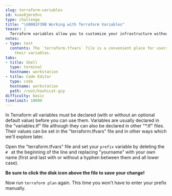 ```yaml
---
slug: terraform-variables
id: kuax8jmre5nc
type: challenge
title: "\U0001F39B️ Working with Terraform Variables"
teaser: |
  Terraform variables allow you to customize your infrastructure without editing any code. You can use the same Terraform code to deploy dev, staging and production but with different variables.
notes:
- type: text
  contents: The `terraform.tfvars` file is a convenient place for users to configure
    their variables.
tabs:
- title: Shell
  type: terminal
  hostname: workstation
- title: Code Editor
  type: code
  hostname: workstation
  path: /root/hashicat-gcp
difficulty: basic
timelimit: 10000
---
```

In Terraform all variables must be declared (with or without an optional default value) before you can use them. Variables are usually declared in the "variables.tf" file although they can also be declared in other "*.tf" files. Their values can be set in the "terraform.tfvars" file and in other ways which we'll explore later.

Open the "terraform.tfvars" file and set your `prefix` variable by deleting the `# ` at the beginning of the line and replacing "yourname" with your own name (first and last with or without a hyphen between them and all lower case).

**Be sure to click the disk icon above the file to save your change!**

Now run `terraform plan` again. This time you won't have to enter your prefix manually.